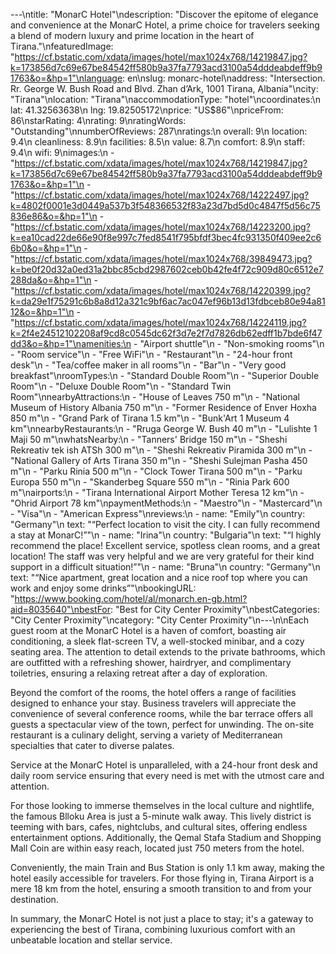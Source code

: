 ---\ntitle: "MonarC Hotel"\ndescription: "Discover the epitome of elegance and convenience at the MonarC Hotel, a prime choice for travelers seeking a blend of modern luxury and prime location in the heart of Tirana."\nfeaturedImage: "https://cf.bstatic.com/xdata/images/hotel/max1024x768/14219847.jpg?k=173856d7c69e67be84542ff580b9a37fa7793acd3100a54dddeabdeff9b91763&o=&hp=1"\nlanguage: en\nslug: monarc-hotel\naddress: "Intersection. Rr. George W. Bush Road and Blvd. Zhan d’Ark, 1001 Tirana, Albania"\ncity: "Tirana"\nlocation: "Tirana"\naccommodationType: "hotel"\ncoordinates:\n  lat: 41.32563638\n  lng: 19.82505172\nprice: "US$86"\npriceFrom: 86\nstarRating: 4\nrating: 9\nratingWords: "Outstanding"\nnumberOfReviews: 287\nratings:\n  overall: 9\n  location: 9.4\n  cleanliness: 8.9\n  facilities: 8.5\n  value: 8.7\n  comfort: 8.9\n  staff: 9.4\n  wifi: 9\nimages:\n  - "https://cf.bstatic.com/xdata/images/hotel/max1024x768/14219847.jpg?k=173856d7c69e67be84542ff580b9a37fa7793acd3100a54dddeabdeff9b91763&o=&hp=1"\n  - "https://cf.bstatic.com/xdata/images/hotel/max1024x768/14222497.jpg?k=4802f0001e3d0449a537b3f548366532f83a23d7bd5d0c4847f5d56c75836e86&o=&hp=1"\n  - "https://cf.bstatic.com/xdata/images/hotel/max1024x768/14223200.jpg?k=ea10cad22de66e90f8e997c7fed8541f795bfdf3bec4fc931350f409ee2c66b0&o=&hp=1"\n  - "https://cf.bstatic.com/xdata/images/hotel/max1024x768/39849473.jpg?k=be0f20d32a0ed31a2bbc85cbd2987602ceb0b42fe4f72c909d80c6512e7288da&o=&hp=1"\n  - "https://cf.bstatic.com/xdata/images/hotel/max1024x768/14220399.jpg?k=da29e1f75291c6b8a8d12a321c9bf6ac7ac047ef96b13d13fdbceb80e94a8112&o=&hp=1"\n  - "https://cf.bstatic.com/xdata/images/hotel/max1024x768/14224119.jpg?k=2f4e24512102208af9cd8c0545dc62f3d7e2f7d7826db62edff1b7bde6f47dd3&o=&hp=1"\namenities:\n  - "Airport shuttle"\n  - "Non-smoking rooms"\n  - "Room service"\n  - "Free WiFi"\n  - "Restaurant"\n  - "24-hour front desk"\n  - "Tea/coffee maker in all rooms"\n  - "Bar"\n  - "Very good breakfast"\nroomTypes:\n  - "Standard Double Room"\n  - "Superior Double Room"\n  - "Deluxe Double Room"\n  - "Standard Twin Room"\nnearbyAttractions:\n  - "House of Leaves 750 m"\n  - "National Museum of History Albania 750 m"\n  - "Former Residence of Enver Hoxha 850 m"\n  - "Grand Park of Tirana 1.5 km"\n  - "Bunk'Art 1 Museum 4 km"\nnearbyRestaurants:\n  - "Rruga George W. Bush 40 m"\n  - "Lulishte 1 Maji 50 m"\nwhatsNearby:\n  - "Tanners' Bridge 150 m"\n  - "Sheshi Rekreativ tek ish ATSh 300 m"\n  - "Sheshi Rekreativ Piramida 300 m"\n  - "National Gallery of Arts Tirana 350 m"\n  - "Sheshi Sulejman Pasha 450 m"\n  - "Parku Rinia 500 m"\n  - "Clock Tower Tirana 500 m"\n  - "Parku Europa 550 m"\n  - "Skanderbeg Square 550 m"\n  - "Rinia Park 600 m"\nairports:\n  - "Tirana International Airport Mother Teresa 12 km"\n  - "Ohrid Airport 78 km"\npaymentMethods:\n  - "Maestro"\n  - "Mastercard"\n  - "Visa"\n  - "American Express"\nreviews:\n  - name: "Emily"\n    country: "Germany"\n    text: "“Perfect location to visit the city. I can fully recommend a stay at MonarC!”"\n  - name: "Irina"\n    country: "Bulgaria"\n    text: "“I highly recommend the place! Excellent service, spotless clean rooms, and a great location! The staff was very helpful and we are very grateful for their kind support in a difficult situation!”"\n  - name: "Bruna"\n    country: "Germany"\n    text: "“Nice apartment, great location and a nice roof top where you can work and enjoy some drinks”"\nbookingURL: "https://www.booking.com/hotel/al/monarch.en-gb.html?aid=8035640"\nbestFor: "Best for City Center Proximity"\nbestCategories: "City Center Proximity"\ncategory: "City Center Proximity"\n---\n\nEach guest room at the MonarC Hotel is a haven of comfort, boasting air conditioning, a sleek flat-screen TV, a well-stocked minibar, and a cozy seating area. The attention to detail extends to the private bathrooms, which are outfitted with a refreshing shower, hairdryer, and complimentary toiletries, ensuring a relaxing retreat after a day of exploration.

Beyond the comfort of the rooms, the hotel offers a range of facilities designed to enhance your stay. Business travelers will appreciate the convenience of several conference rooms, while the bar terrace offers all guests a spectacular view of the town, perfect for unwinding. The on-site restaurant is a culinary delight, serving a variety of Mediterranean specialties that cater to diverse palates.

Service at the MonarC Hotel is unparalleled, with a 24-hour front desk and daily room service ensuring that every need is met with the utmost care and attention. 

For those looking to immerse themselves in the local culture and nightlife, the famous Blloku Area is just a 5-minute walk away. This lively district is teeming with bars, cafes, nightclubs, and cultural sites, offering endless entertainment options. Additionally, the Qemal Stafa Stadium and Shopping Mall Coin are within easy reach, located just 750 meters from the hotel.

Conveniently, the main Train and Bus Station is only 1.1 km away, making the hotel easily accessible for travelers. For those flying in, Tirana Airport is a mere 18 km from the hotel, ensuring a smooth transition to and from your destination.

In summary, the MonarC Hotel is not just a place to stay; it's a gateway to experiencing the best of Tirana, combining luxurious comfort with an unbeatable location and stellar service.